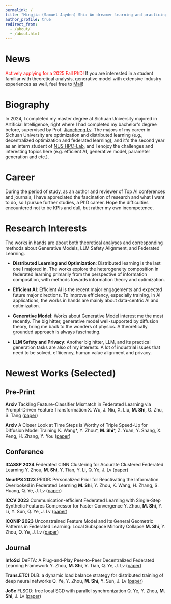 ```yaml
---
permalink: /
title: "Mingjia (Samuel Jayden) Shi: An dreamer learning and practicing constantly."
author_profile: true
redirect_from: 
  - /about/
  - /about.html
---
```


News
======
<font color="red">Actively applying for a 2025 Fall PhD!</font> If you are interested in a student familiar with theoretical analysis, generative model with extensive industry experiences as well, feel free to [Mail](3101ihs@gmail.com)!

Biography
======
In 2024, I completed my master degree at Sichuan University majored in Artificial Intelligence, right where I had completed my bachelor's degree before, supervised by Prof. [Jiancheng Lv](https://center.dicalab.cn/). The majors of my career in Sichuan University are optimization and distributed learning (e.g., decentralized optimization and federated learning), and it's the second year as an intern student of [NUS HPC-Lab](https://ai.comp.nus.edu.sg/), and I enojoy the challenges and interesting topics here (e.g. efficient AI, generative model, parameter generation and etc.).

Career
======
During the period of study, as an author and reviewer of Top AI conferences and journals, I have appreciated the fascination of research and what I want to do, so I pursue further studies, a PhD career. Hope the difficulties encountered not to be KPIs and dull, but rather my own incompetence.

Research Interests
======
The works in hands are about both theoretical analyses and corresponding methods about Generative Models, LLM Safety Alignment, and Federated Learning.


- **Distributed Learning and Optimization**:
Distributed learning is the last one I majored in. The works explore the heterogeneity composition in federated learning primarily from the perspective of information composition, with methods towards information theory and optimization.

- **Efficient AI**:
Efficient AI is the recent major engagements and expected future major directions. To improve efficiency, especially training, in AI applications, the works in hands are mainly about data-centric AI and optimization.


- **Generative Model**:
Works about Generative Model interest me the most recently. The big hitter, generative model well-supported by diffusion theory, bring me back to the wonders of physics. A theoretically grounded approach is always fascinating.

- **LLM Safety and Privacy**:
Another big hitter, LLM, and its practical generation tasks are also of my interests. A lot of industrial issues that need to be solved, effiicency, human value alignment and privacy.

Newest Works (Selected)
======

Pre-Print 
------
**Arxiv** Tackling Feature-Classifier Mismatch in Federated Learning via Prompt-Driven Feature Transformation 
X. Wu, J. Niu, X. Liu, **M. Shi**, G. Zhu, S. Tang
([paper](https://arxiv.org/abs/2407.16139))

**Arxiv** A Closer Look at Time Steps is Worthy of Triple Speed-Up for Diffusion Model Training 
K. Wang*, Y. Zhou*, **M. Shi***, Z. Yuan, Y. Shang, X. Peng, H. Zhang, Y. You
([paper](https://arxiv.org/abs/2405.17403))

Conference
------
**ICASSP 2024** Federated CINN Clustering for Accurate Clustered Federated Learning 
Y. Zhou, **M. Shi**, Y. Tian, Y. Li, Q. Ye, J. Lv
([paper](https://ieeexplore.ieee.org/abstract/document/10447282/))

**NeurIPS 2023** PRIOR: Personalized Prior for Reactivating the Information Overlooked in Federated Learning 
**M. Shi**, Y. Zhou, K. Wang, H. Zhang, S. Huang, Q. Ye, J. Lv
([paper](https://proceedings.neurips.cc/paper_files/paper/2023/hash/5a3674849d6d6d23ac088b9a2552f323-Abstract-Conference.html))

**ICCV 2023** Communication-efficient Federated Learning with Single-Step Synthetic Features Compressor for Faster Convergence 
Y. Zhou, **M. Shi**, Y. Li, Y. Sun, Q. Ye, J. Lv
([paper](https://openaccess.thecvf.com/content/ICCV2023/html/Zhou_Communication-efficient_Federated_Learning_with_Single-Step_Synthetic_Features_Compressor_for_Faster_ICCV_2023_paper.html))

**ICONIP 2023** Unconstrained Feature Model and Its General Geometric Patterns in Federated Learning: Local Subspace Minority Collapse 
**M. Shi**, Y. Zhou, Q. Ye, J. Lv
([paper](https://link.springer.com/chapter/10.1007/978-981-99-8132-8_34))

Journal
------
**InfoSci** DeFTA: A Plug-and-Play Peer-to-Peer Decentralized Federated Learning Framework 
Y. Zhou, **M. Shi**, Y. Tian, Q. Ye, J. Lv
([paper](https://www.sciencedirect.com/science/article/pii/S002002552400495X))

**Trans.ETCI** DLB: a dynamic load balance strategy for distributed training of deep neural networks 
Q. Ye, Y. Zhou, **M. Shi**, Y. Sun, J. Lv
([paper](https://ieeexplore.ieee.org/abstract/document/9960865/))

**JoSc** FLSGD: free local SGD with parallel synchronization 
Q. Ye, Y. Zhou, **M. Shi**, J. Lv
([paper](https://link.springer.com/article/10.1007/s11227-021-04267-5))